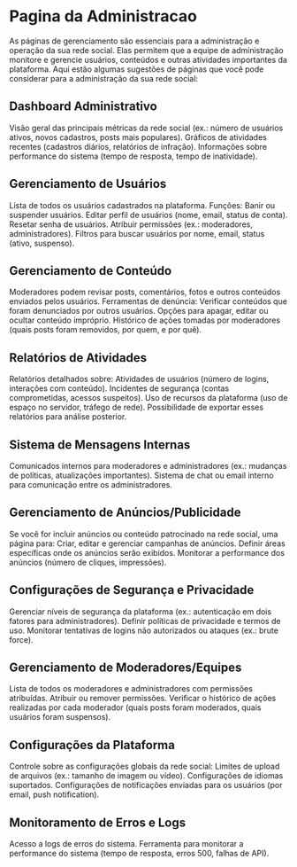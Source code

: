 # Pagina da Administracao

As páginas de gerenciamento são essenciais para a administração e operação da sua rede social. Elas permitem que a
equipe de administração monitore e gerencie usuários, conteúdos e outras atividades importantes da plataforma. Aqui
estão algumas sugestões de páginas que você pode considerar para a administração da sua rede social:

## Dashboard Administrativo

Visão geral das principais métricas da rede social (ex.: número de usuários ativos, novos cadastros, posts mais
populares).
Gráficos de atividades recentes (cadastros diários, relatórios de infração).
Informações sobre performance do sistema (tempo de resposta, tempo de inatividade).

## Gerenciamento de Usuários

Lista de todos os usuários cadastrados na plataforma.
Funções:
Banir ou suspender usuários.
Editar perfil de usuários (nome, email, status de conta).
Resetar senha de usuários.
Atribuir permissões (ex.: moderadores, administradores).
Filtros para buscar usuários por nome, email, status (ativo, suspenso).

## Gerenciamento de Conteúdo

Moderadores podem revisar posts, comentários, fotos e outros conteúdos enviados pelos usuários.
Ferramentas de denúncia: Verificar conteúdos que foram denunciados por outros usuários.
Opções para apagar, editar ou ocultar conteúdo impróprio.
Histórico de ações tomadas por moderadores (quais posts foram removidos, por quem, e por quê).

## Relatórios de Atividades

Relatórios detalhados sobre:
Atividades de usuários (número de logins, interações com conteúdo).
Incidentes de segurança (contas comprometidas, acessos suspeitos).
Uso de recursos da plataforma (uso de espaço no servidor, tráfego de rede).
Possibilidade de exportar esses relatórios para análise posterior.

## Sistema de Mensagens Internas

Comunicados internos para moderadores e administradores (ex.: mudanças de políticas, atualizações importantes).
Sistema de chat ou email interno para comunicação entre os administradores.

## Gerenciamento de Anúncios/Publicidade

Se você for incluir anúncios ou conteúdo patrocinado na rede social, uma página para:
Criar, editar e gerenciar campanhas de anúncios.
Definir áreas específicas onde os anúncios serão exibidos.
Monitorar a performance dos anúncios (número de cliques, impressões).

## Configurações de Segurança e Privacidade

Gerenciar níveis de segurança da plataforma (ex.: autenticação em dois fatores para administradores).
Definir políticas de privacidade e termos de uso.
Monitorar tentativas de logins não autorizados ou ataques (ex.: brute force).

## Gerenciamento de Moderadores/Equipes

Lista de todos os moderadores e administradores com permissões atribuídas.
Atribuir ou remover permissões.
Verificar o histórico de ações realizadas por cada moderador (quais posts foram moderados, quais usuários foram
suspensos).

## Configurações da Plataforma

Controle sobre as configurações globais da rede social:
Limites de upload de arquivos (ex.: tamanho de imagem ou vídeo).
Configurações de idiomas suportados.
Configurações de notificações enviadas para os usuários (por email, push notification).

## Monitoramento de Erros e Logs

Acesso a logs de erros do sistema.
Ferramenta para monitorar a performance do sistema (tempo de resposta, erros 500, falhas de API).